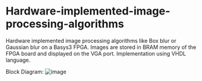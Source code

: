 # Hardware-implemented-image-processing-algorithms
Hardware implemented image processing algorithms like Box blur or Gaussian blur on a Basys3 FPGA. Images are stored in BRAM memory of the FPGA board and displayed on the VGA port. Implementation using VHDL language.

Block Diagram:
![image](https://user-images.githubusercontent.com/92437439/227287849-88da976d-454a-4d71-8e11-868b73bc7fcc.png)
